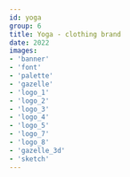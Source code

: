 ```yaml
---
id: yoga
group: 6
title: Yoga - clothing brand
date: 2022
images:
- 'banner'
- 'font'
- 'palette'
- 'gazelle'
- 'logo_1'
- 'logo_2'
- 'logo_3'
- 'logo_4'
- 'logo_5'
- 'logo_7'
- 'logo_8'
- 'gazelle_3d'
- 'sketch'
---
```

